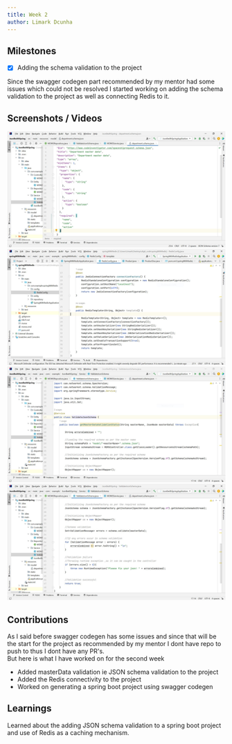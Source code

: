 ```yaml
---
title: Week 2
author: Limark Dcunha
---
```


## Milestones

- [x] Adding the schema validation to the project

Since the swagger codegen part recommended by my mentor had some issues which could not be resolved I started working on adding the schema validation to the project as well as connecting Redis to it.

## Screenshots / Videos

![Alt text](<../static/Week 2/jsonschema.JPG>)
![Alt text](<../static/Week 2/redis.JPG>)
![Alt text](<../static/Week 2/val 1.JPG>)
![Alt text](<../static/Week 2/val 2.JPG>)

## Contributions

As I said before swagger codegen has some issues and since that will be the start for the project as recommended by my mentor I dont have repo to push to thus I dont have any PR's.\
But here is what I have worked on for the second week

- Added masterData validation ie JSON schema validation to the project
- Added the Redis connectivity to the project
- Worked on generating a spring boot project using swagger codegen

## Learnings

Learned about the adding JSON schema validation to a spring boot project and use of Redis as a caching mechanism.
